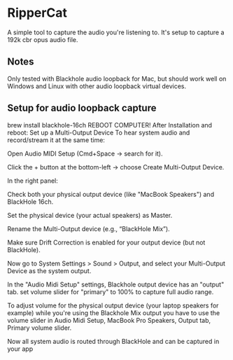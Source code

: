 # RipperCat

A simple tool to capture the audio you're listening to. It's setup to capture a 192k cbr opus audio file.

## Notes
Only tested with Blackhole audio loopback for Mac, but should work well on Windows and Linux with other audio loopback virtual devices.

## Setup for audio loopback capture
brew install blackhole-16ch
REBOOT COMPUTER!
After Installation and reboot: Set up a Multi-Output Device
To hear system audio and record/stream it at the same time:

Open Audio MIDI Setup (Cmd+Space → search for it).

Click the + button at the bottom-left → choose Create Multi-Output Device.

In the right panel:

Check both your physical output device (like "MacBook Speakers") and BlackHole 16ch.

Set the physical device (your actual speakers) as Master.

Rename the Multi-Output device (e.g., “BlackHole Mix”).

Make sure Drift Correction is enabled for your output device (but not BlackHole).

Now go to System Settings > Sound > Output, and select your Multi-Output Device as the system output.

In the "Audio Midi Setup" settings, Blackhole output device has an "output" tab. set volume slider for "primary" to 100% to capture full audio range.

To adjust volume for the physical output device (your laptop speakers for example) while you're using the Blackhole Mix output you have to use the 
volume slider in Audio Midi Setup, MacBook Pro Speakers, Output tab, Primary volume slider.

Now all system audio is routed through BlackHole and can be captured in your app

